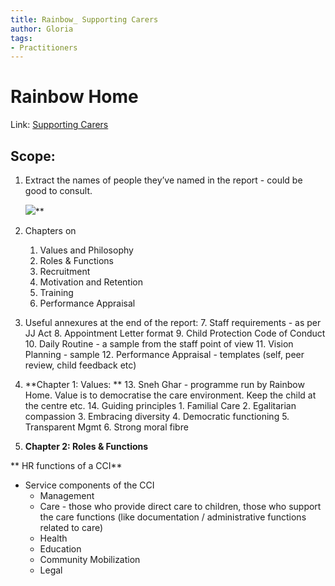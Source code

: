 ```yaml
---
title: Rainbow_ Supporting Carers
author: Gloria
tags: 
- Practitioners
---
```


# **Rainbow Home**

Link: [Supporting Carers](https://issuu.com/rainbowfoundationindia/docs/caring_of_carers) 

##  Scope: 
1. Extract the names of people they’ve named in the report - could be good to consult.

    ![](https://lh3.googleusercontent.com/mC8qR0tSOR-DDVCgn6bnn4nLVmy6y81Te-_j0-ctz2wISjmUHj6aZFEXINBTIMEGYcPpc9NmtfEn64yekgzFg2t-sUxf4tM1PDuy5U_jXtXDCbPUDu-UJF0Q_DrY3nVUz9elTzLS)**


2. Chapters on 
    1. Values and Philosophy
    2. Roles & Functions
    3. Recruitment
    4. Motivation and Retention 
    5. Training 
    6. Performance Appraisal
3. Useful annexures at the end of the report:
    7. Staff requirements - as per JJ Act
    8. Appointment Letter format
    9. Child Protection Code of Conduct
    10. Daily Routine - a sample from the staff point of view 
    11. Vision Planning - sample
    12. Performance Appraisal - templates (self, peer review, child feedback etc)
4. **Chapter 1: Values: **
    13. Sneh Ghar - programme run by Rainbow Home. Value is to democratise the care environment. Keep the child at the centre etc. 
    14. Guiding principles
        1. Familial Care
        2. Egalitarian compassion
        3. Embracing diversity
        4. Democratic functioning 
        5. Transparent Mgmt 
        6. Strong moral fibre
5. **Chapter 2: Roles & Functions**

**  	HR functions of a CCI**



* Service components of the CCI
    * Management 
    * Care -  those who provide direct care to children, those who support the care functions (like documentation / administrative functions related to care)
    * Health
    * Education 
    * Community Mobilization 
    * Legal 